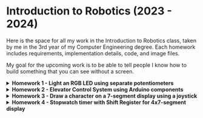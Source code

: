 # Introduction to Robotics (2023 - 2024)

Here is the space for all my work in the Introduction to Robotics class, taken by me in the 3rd year of my Computer Engineering degree. Each homework includes requirements, implementation details, code, and image files.

My goal for the upcoming work is to be able to tell people I know how to build something that you can see without a screen.

<details>
<summary><strong>Homework 1 - Light an RGB LED using separate potentiometers</strong></summary>

This homework focuses on using three potentiometers for each color channel (red, green, and blue). The values from the potentiometers are adapted to output each color's intensity on the LED. After finishing this task, I feel like I understood the basics of the field: the breadboard, Analog vs Digital, the Arduino IDE, etc.

**Components:**
- 1x RGB LED
- 3x Potentiometers
- Arduino UNO
- Breadboard
- 3x 330 Ohm resistors
- Wires

The final hardware work is captured on the picture below and on [this video link](https://youtu.be/odYh3JC_jyA?si=RXHRvevwee9fD3rG), and the code can be found on the repository.

![image](https://github.com/stefanbrb10/introductiontorobotics/assets/35970743/0af54fdd-1940-4970-a4af-ea1c8e126ec9)
</details>

<details>
<summary><strong>Homework 2 - Elevator Control System using Arduino components</strong></summary>

This assignment is an elevator simulator that uses LEDs as signals for the current floor. Each floor has a button to call the elevator. My code has the system's logic implemented, so it functions like a real-life elevator. After completing this task, I feel more confident in my ability to organize my code and translate my thoughts into real-world functionality through programming.

**Components:**
- 4x LEDs (different colors)
- 3x Buttons
- 1x Buzzer
- 4x 330 Ohm resistors & 1x 1kOhm resistor
- Wires

The final hardware work is captured on the picture below and on [this video link](https://youtube.com/shorts/i1zYdx4s9Cg?feature=share), and the code can be found on the repository.

![image](https://github.com/stefanbrb10/introductiontorobotics/assets/35970743/888d47f4-f7b1-465b-a961-61a462445321)
</details>

<details>
<summary><strong>Homework 3 - Draw a character on a 7-segment display using a joystick</strong></summary>

Using a joystick's position, we can draw on a 7-segment display. A long press will reset the display, and a short press will toggle the current segment's position (indicated by blinking). After completing this task, I understood the common anode vs cathode logic, how to use ISR (Interrupt Service Routine), and by each week, my code gets cleaner.

**Components:**
- 1x 7-segment display
- 1x Joystick
- 8x 330 Ohm resistors
- Wires, Arduino UNO

The final hardware work is captured on the picture below and on [this video link](https://www.youtube.com/watch?v=Km1vf0I4Pb0), and the code can be found on the repository as [homework_3.ino](https://github.com/stefanbrb10/introductiontorobotics/blob/main/homework_3.ino).

![image](https://github.com/stefanbrb10/introductiontorobotics/assets/35970743/13bf82e2-d57e-4298-a8d6-e794f54ce552)
</details>

<details>
<summary><strong>Homework 4 - Stopwatch timer with Shift Register for 4x7-segment display</strong></summary>

This task uses a 4x7-segment digit display for a stopwatch timer, similar to the default iPhone app, but limited to the capabilities of the 4x7-segment display. There are 3 buttons (start/pause, reset, save/cycle lap). I feel the purpose of this task has been accomplished. I learned about the precision of interrupts, how a shift register works (clock, latch, data), and my code commenting gets more complete.

**Components:**
- 1x 4-7segment display
- 1x Shift register 74HC595
- 330 Ohm resistors
- Wires, Arduino Uno

The final hardware work is captured on the picture below and on [this video link](https://youtube.com/shorts/aBiMd_EpWYw?feature=share), and on the code in the repository as [homework_4.ino](https://github.com/stefanbrb10/introductiontorobotics/blob/main/homework_4.ino).

![image](https://github.com/stefanbrb10/introductiontorobotics/assets/35970743/9fd29df9-7123-4fe7-be7e-319e23dd095a)
</details>
